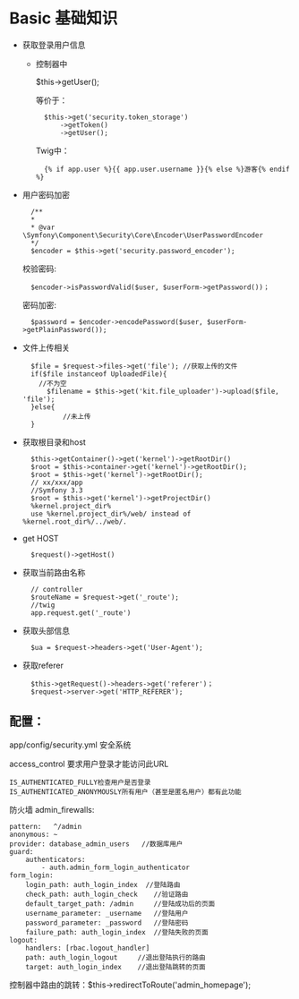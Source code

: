 
# Basic 基础知识

- 获取登录用户信息
    - 控制器中
    
        $this->getUser();
        
        等价于：
            
            $this->get('security.token_storage')
                ->getToken()
                ->getUser();
            
        Twig中：
        
            {% if app.user %}{{ app.user.username }}{% else %}游客{% endif %}
        
	
- 用户密码加密

		/**
		*
		* @var \Symfony\Component\Security\Core\Encoder\UserPasswordEncoder
		*/
		$encoder = $this->get('security.password_encoder');

	校验密码:

		$encoder->isPasswordValid($user, $userForm->getPassword())；

	密码加密:

    	$password = $encoder->encodePassword($user, $userForm->getPlainPassword());
	
	
* 文件上传相关

		$file = $request->files->get('file'); //获取上传的文件
		if($file instanceof UploadedFile){
		  //不为空
			$filename = $this->get('kit.file_uploader')->upload($file, 'file');
		}else{
				//未上传
		}

* 获取根目录和host

		$this->getContainer()->get('kernel')->getRootDir()
		$root = $this->container->get('kernel')->getRootDir();
		$root = $this->get('kernel')->getRootDir();
		// xx/xxx/app
		//Symfony 3.3
		$root = $this->get('kernel')->getProjectDir()
		%kernel.project_dir%
		use %kernel.project_dir%/web/ instead of %kernel.root_dir%/../web/.

* get HOST

		$request()->getHost()

* 获取当前路由名称

		// controller
		$routeName = $request->get('_route');
		//twig
		app.request.get('_route')

* 获取头部信息

		$ua = $request->headers->get('User-Agent');

* 获取referer

		$this->getRequest()->headers->get('referer')；
		$request->server->get('HTTP_REFERER');














## 配置：
app/config/security.yml 安全系统

access_control 要求用户登录才能访问此URL

	IS_AUTHENTICATED_FULLY检查用户是否登录
	IS_AUTHENTICATED_ANONYMOUSLY所有用户（甚至是匿名用户）都有此功能

防火墙  admin_firewalls:

    pattern:   ^/admin
    anonymous: ~
    provider: database_admin_users   //数据库用户
    guard:
        authenticators:
            - auth.admin_form_login_authenticator
    form_login:
        login_path: auth_login_index  //登陆路由
        check_path: auth_login_check	//验证路由
        default_target_path: /admin     //登陆成功后的页面
        username_parameter: _username	//登陆用户
        password_parameter: _password	//登陆密码
        failure_path: auth_login_index	//登陆失败的页面
    logout:
        handlers: [rbac.logout_handler]
        path: auth_login_logout		//退出登陆执行的路由
        target: auth_login_index	//退出登陆跳转的页面



控制器中路由的跳转：$this->redirectToRoute('admin_homepage');
